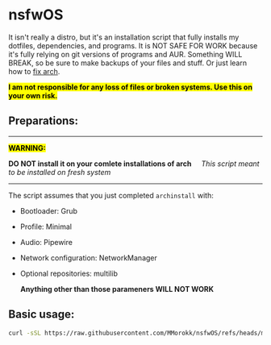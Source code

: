 # nsfwOS

It isn't really a distro, but it's an installation script that fully installs my dotfiles, dependencies, and programs. It is NOT SAFE FOR WORK because it's fully relying on git versions of programs and AUR.  Something WILL BREAK, so be sure to make backups of your files and stuff. Or just learn how to [fix arch](https://wiki.archlinux.org/title/Main_page).

<mark>**I am not responsible for any loss of files or broken systems. Use this on your own risk.**</mark>

## Preparations:

---

<mark>**WARNING:**</mark>

**DO NOT install it on your comlete installations of arch**
    *This script meant to be installed on fresh system*

---

The script assumes that you just completed `archinstall` with:

- Bootloader: Grub

- Profile: Minimal

- Audio: Pipewire

- Network configuration: NetworkManager

- Optional repositories: multilib

  **Anything other than those parameners WILL NOT WORK**

## Basic usage:

```bash
curl -sSL https://raw.githubusercontent.com/MMorokk/nsfwOS/refs/heads/main/install.sh | bash
```
